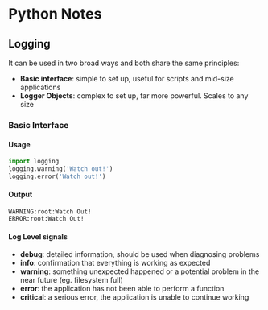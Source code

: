 # Python Notes

## Logging
It can be used in two broad ways and both share the same principles:
* **Basic interface**: simple to set up, useful for scripts and mid-size applications
* **Logger Objects**: complex to set up, far more powerful. Scales to any size

### Basic Interface
#### Usage
```python
import logging
logging.warning('Watch out!')
logging.error('Watch out!')
```
#### Output
```
WARNING:root:Watch Out!
ERROR:root:Watch Out!
```

#### Log Level signals
* **debug**: detailed information, should be used when diagnosing problems
* **info**: confirmation that everything is working as expected
* **warning**: something unexpected happened or a potential problem in the near future (eg. filesystem full)
* **error**: the application has not been able to perform a function
* **critical**: a serious error, the application is unable to continue working
